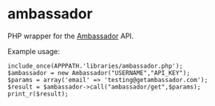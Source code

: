 ambassador
==========

PHP wrapper for the [Ambassador](https://getambassador.com/) API.

Example usage:

    include_once(APPPATH.'libraries/ambassador.php');
    $ambassador = new Ambassador("USERNAME","API_KEY");
    $params = array('email' => 'testing@getambassador.com');
    $result = $ambassador->call("ambassador/get",$params);
    print_r($result);
